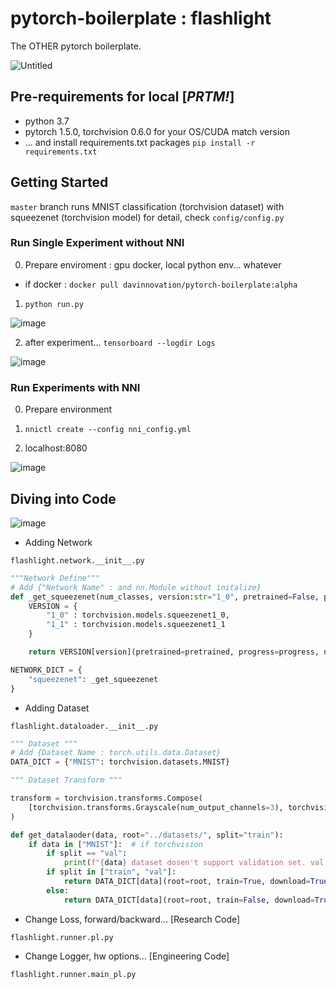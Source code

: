 # pytorch-boilerplate : flashlight

The OTHER pytorch boilerplate.

![Untitled](https://user-images.githubusercontent.com/3917185/84566705-4a425f80-adae-11ea-92f5-6290aff0478a.png)

## Pre-requirements for local [*PRTM!*]

- python 3.7
- pytorch 1.5.0, torchvision 0.6.0 for your OS/CUDA match version
- ... and install requirements.txt packages `pip install -r requirements.txt`

## Getting Started

`master` branch runs MNIST classification (torchvision dataset) with squeezenet (torchvision model)
for detail, check `config/config.py`

### Run Single Experiment without NNI

0. Prepare enviroment : gpu docker, local python env... whatever

- if docker : `docker pull davinnovation/pytorch-boilerplate:alpha`

1. `python run.py`

![image](https://user-images.githubusercontent.com/3917185/84721592-fc9b4200-afbb-11ea-9602-c41dc58f8b8a.png)

2. after experiment... `tensorboard --logdir Logs`

![image](https://user-images.githubusercontent.com/3917185/84721667-26ecff80-afbc-11ea-8152-4025cbaeda90.png)

### Run Experiments with NNI

0. Prepare environment

1. `nnictl create --config nni_config.yml`

2. localhost:8080

![image](https://user-images.githubusercontent.com/3917185/84721734-484deb80-afbc-11ea-8585-60f1752dd1d8.png)

## Diving into Code

![image](https://user-images.githubusercontent.com/3917185/84723043-ac25e380-afbf-11ea-9116-fbabd47b5cc0.png)

- Adding Network

`flashlight.network.__init__.py`

```python
"""Network Define"""
# Add {"Network Name" : and nn.Module without initalize}
def _get_squeezenet(num_classes, version:str="1_0", pretrained=False, progress=True):
    VERSION = {
        "1_0" : torchvision.models.squeezenet1_0,
        "1_1" : torchvision.models.squeezenet1_1
    }

    return VERSION[version](pretrained=pretrained, progress=progress, num_classes=num_classes)

NETWORK_DICT = {
    "squeezenet": _get_squeezenet
}
```

- Adding Dataset

`flashlight.dataloader.__init__.py`

```python
""" Dataset """
# Add {Dataset Name : torch.utils.data.Dataset}
DATA_DICT = {"MNIST": torchvision.datasets.MNIST}

""" Dataset Transform """

transform = torchvision.transforms.Compose(
    [torchvision.transforms.Grayscale(num_output_channels=3), torchvision.transforms.ToTensor()]
)

def get_datalaoder(data, root="../datasets/", split="train"):
    if data in ["MNIST"]:  # if torchvision
        if split == "val":
            print(f"{data} dataset dosen't support validation set. val replaced by train")
        if split in ["train", "val"]:
            return DATA_DICT[data](root=root, train=True, download=True, transform=transform)
        else:
            return DATA_DICT[data](root=root, train=False, download=True, transform=transform)
```

- Change Loss, forward/backward... [Research Code]

`flashlight.runner.pl.py`

- Change Logger, hw options... [Engineering Code]

`flashlight.runner.main_pl.py`
